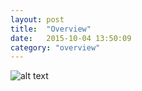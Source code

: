 ```yaml
---
layout: post
title:  "Overview"
date:   2015-10-04 13:50:09
category: "overview"
---
```


![alt text][overview]

[overview]: https://github.com/sebischair/sociocortex_web/blob/gh-pages/_posts/overview/sc_overview.png "A Social Content & Model Management Platform"
